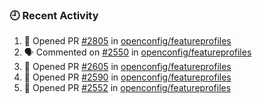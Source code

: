 ### 🕘 Recent Activity

<!--START_SECTION:activity-->
1. 💪 Opened PR [#2805](https://github.com/openconfig/featureprofiles/pull/2805) in [openconfig/featureprofiles](https://github.com/openconfig/featureprofiles)
2. 🗣 Commented on [#2550](https://github.com/openconfig/featureprofiles/pull/2550#issuecomment-1932433376) in [openconfig/featureprofiles](https://github.com/openconfig/featureprofiles)
3. 💪 Opened PR [#2605](https://github.com/openconfig/featureprofiles/pull/2605) in [openconfig/featureprofiles](https://github.com/openconfig/featureprofiles)
4. 💪 Opened PR [#2590](https://github.com/openconfig/featureprofiles/pull/2590) in [openconfig/featureprofiles](https://github.com/openconfig/featureprofiles)
5. 💪 Opened PR [#2552](https://github.com/openconfig/featureprofiles/pull/2552) in [openconfig/featureprofiles](https://github.com/openconfig/featureprofiles)
<!--END_SECTION:activity-->
